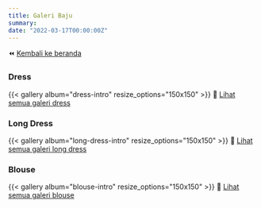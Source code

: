 ```yaml
---
title: Galeri Baju
summary: 
date: "2022-03-17T00:00:00Z"
---
```


⏪ [Kembali ke beranda](/)

### Dress
{{< gallery album="dress-intro" resize_options="150x150" >}}
🔗 [Lihat semua galeri dress](/dress/) 

### Long Dress
{{< gallery album="long-dress-intro" resize_options="150x150" >}}
🔗 [Lihat semua galeri long dress](/long-dress/) 

### Blouse
{{< gallery album="blouse-intro" resize_options="150x150" >}}
🔗 [Lihat semua galeri blouse](/blouse/) 